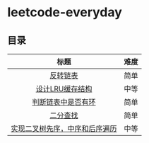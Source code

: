 # leetcode-everyday

## 目录

| 标题 | 难度 |
|:--------:|:--------:|
| [反转链表](https://github.com/ericluj/leetcode-everyday/tree/main/leetcode/reverse-linked-list) | 简单                                             
| [设计LRU缓存结构](https://github.com/ericluj/leetcode-everyday/tree/main/leetcode/lru) | 中等 
| [判断链表中是否有环](https://github.com/ericluj/leetcode-everyday/tree/main/leetcode/has-cycle) | 简单 
| [二分查找](https://github.com/ericluj/leetcode-everyday/tree/main/leetcode/upper-bound) | 简单 
| [实现二叉树先序，中序和后序遍历](https://github.com/ericluj/leetcode-everyday/tree/main/leetcode/three-orders) | 中等 